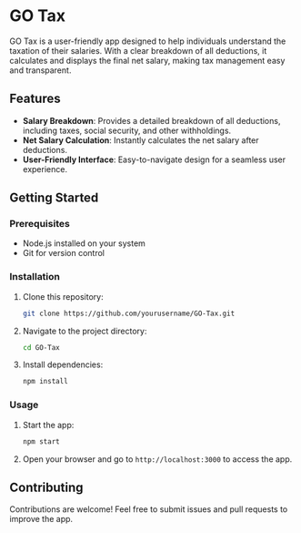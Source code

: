 # GO Tax

GO Tax is a user-friendly app designed to help individuals understand the taxation of their salaries. With a clear breakdown of all deductions, it calculates and displays the final net salary, making tax management easy and transparent.

## Features

- **Salary Breakdown**: Provides a detailed breakdown of all deductions, including taxes, social security, and other withholdings.
- **Net Salary Calculation**: Instantly calculates the net salary after deductions.
- **User-Friendly Interface**: Easy-to-navigate design for a seamless user experience.

## Getting Started

### Prerequisites

- Node.js installed on your system
- Git for version control

### Installation

1. Clone this repository:
   ```bash
   git clone https://github.com/yourusername/GO-Tax.git
   ```

2. Navigate to the project directory:
   ```bash
   cd GO-Tax
   ```

3. Install dependencies:
   ```bash
   npm install
   ```

### Usage

1. Start the app:
   ```bash
   npm start
   ```
2. Open your browser and go to `http://localhost:3000` to access the app.

## Contributing

Contributions are welcome! Feel free to submit issues and pull requests to improve the app.
